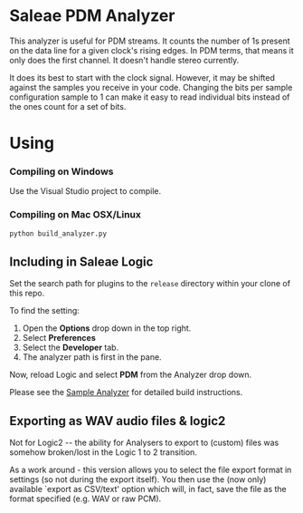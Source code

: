 # Saleae PDM Analyzer
This analyzer is useful for PDM streams. It counts the number of 1s present on
the data line for a given clock's rising edges. In PDM terms, that means it only
does the first channel. It doesn't handle stereo currently.

It does its best to start with the clock signal. However, it may be shifted
against the samples you receive in your code. Changing the bits per sample
configuration sample to 1 can make it easy to read individual bits instead of the
ones count for a set of bits.

# Using

### Compiling on Windows

Use the Visual Studio project to compile.

### Compiling on Mac OSX/Linux

```bash
python build_analyzer.py
```

## Including in Saleae Logic
Set the search path for plugins to the `release` directory within your clone of
this repo.

To find the setting:

1. Open the **Options** drop down in the top right.
2. Select **Preferences**
3. Select the **Developer** tab.
4. The analyzer path is first in the pane.

Now, reload Logic and select **PDM** from the Analyzer drop down.

Please see the [Sample Analyzer](https://github.com/saleae/SampleAnalyzer/blob/master/readme.md) 
for detailed build instructions.

## Exporting as WAV audio files & logic2

Not for Logic2 -- the ability for Analysers to export to (custom) files was somehow broken/lost 
in the Logic 1 to 2 transition.

As a work around - this version allows you to select the file export format in settings (so not 
during the export itself). You then use the (now only) available `export as CSV/text' option
which will, in fact, save the file as the format specified (e.g. WAV or raw PCM).
